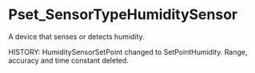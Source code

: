 # Pset_SensorTypeHumiditySensor

A device that senses or detects humidity.
<!-- end of short definition -->

 HISTORY: HumiditySensorSetPoint changed to SetPointHumidity. Range, accuracy and time constant deleted.
